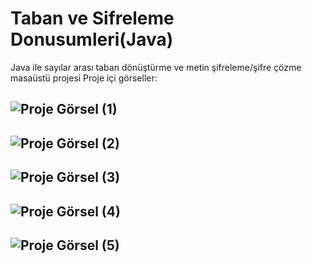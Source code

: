 # Taban ve Sifreleme Donusumleri(Java)
 Java ile sayılar arası taban dönüştürme ve metin şifreleme/şifre çözme masaüstü projesi
Proje içi görseller:

![Proje Görsel (1)](https://github.com/8yildirim8/Taban-ve-Sifreleme-Donusumleri-Java-/assets/162705105/b93a9fc4-dd78-4171-9128-50183041e8f9)
---
![Proje Görsel (2)](https://github.com/8yildirim8/Taban-ve-Sifreleme-Donusumleri-Java-/assets/162705105/26f709dd-d535-4257-b56d-5b75e63c57fd)
---
![Proje Görsel (3)](https://github.com/8yildirim8/Taban-ve-Sifreleme-Donusumleri-Java-/assets/162705105/fe4bcba0-16f1-4770-a85a-136c2c9f0a34)
---
![Proje Görsel (4)](https://github.com/8yildirim8/Taban-ve-Sifreleme-Donusumleri-Java-/assets/162705105/b45d57f8-d1b6-45ad-9b4a-1e7a70937683)
---
![Proje Görsel (5)](https://github.com/8yildirim8/Taban-ve-Sifreleme-Donusumleri-Java-/assets/162705105/dc0d48fd-f3cf-4698-b442-e8afd6424f2e)
---
